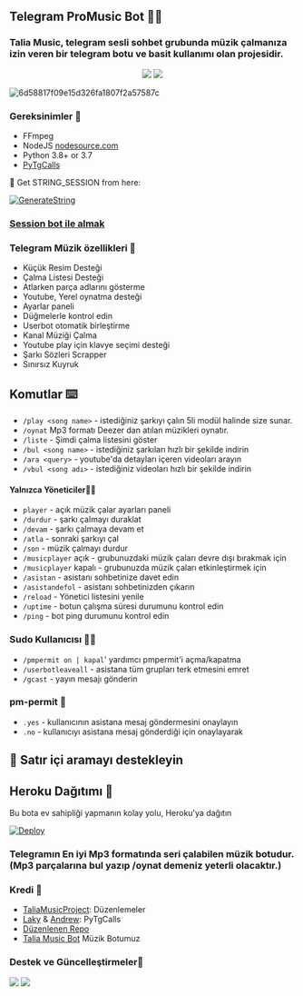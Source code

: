 <h2 align="centre">Telegram ProMusic Bot 🏋️‍♀️</h2>

### Talia Music, telegram sesli sohbet grubunda müzik çalmanıza izin veren bir telegram botu ve basit kullanımı olan projesidir.
 
<p align="center">
    <a href="https://www.python.org/" alt="made-with-python"> <img src="https://img.shields.io/badge/Made%20with-Python-black.svg?style=flat-square&logo=python&logoColor=blue&color=red" /></a>
    <a href="https://github.com/Mehmet5506/TaliaMusicV6.0"> <img src="https://img.shields.io/github/repo-size/aryazakaria01/CBMusicBot?color=red&logo=github&logoColor=blue&style=flat-square" /></a>
</p>
<img src="https://i.ibb.co/syVTfWb/6d58817f09e15d326fa1807f2a57587c.jpg" alt="6d58817f09e15d326fa1807f2a57587c" border="0"> 

<h3>Gereksinimler 📝</h3>

- FFmpeg
- NodeJS [nodesource.com](https://nodesource.com/)
- Python 3.8+ or 3.7
- [PyTgCalls](https://github.com/pytgcalls/pytgcalls)

🧪 Get STRING_SESSION from here:

[![GenerateString](https://img.shields.io/badge/repl.it-generateString-yellowgreen)](https://replit.com/@levinalab/StringSession#main.py)
### [Session bot ile almak](https://t.me/Sitringsison_bot)

### Telegram Müzik özellikleri 🔮

- Küçük Resim Desteği
- Çalma Listesi Desteği
- Atlarken parça adlarını gösterme
- Youtube, Yerel oynatma desteği
- Ayarlar paneli
- Düğmelerle kontrol edin
- Userbot otomatik birleştirme
- Kanal Müziği Çalma
- Youtube play için klavye seçimi desteği
- Şarkı Sözleri Scrapper
- Sınırsız Kuyruk

## Komutlar ⌨️

- `/play <song name>` - istediğiniz şarkıyı çalın 5li modül halinde size sunar. 
- `/oynat` Mp3 formatı Deezer dan atılan müzikleri oynatır. 
- `/liste` - Şimdi çalma listesini göster
- `/bul <song name>` - istediğiniz şarkıları hızlı bir şekilde indirin
- `/ara <query>` - youtube'da detayları içeren videoları arayın
- `/vbul <song adı>` - istediğiniz videoları hızlı bir şekilde indirin

#### Yalnızca Yöneticiler👷‍♂️
- `player` - açık müzik çalar ayarları paneli
- `/durdur` - şarkı çalmayı duraklat
- `/devam` - şarkı çalmaya devam et
- `/atla` - sonraki şarkıyı çal
- `/son` - müzik çalmayı durdur
- `/musicplayer` açık - grubunuzdaki müzik çaları devre dışı bırakmak için
- `/musicplayer` kapalı - grubunuzda müzik çaları etkinleştirmek için
- `/asistan` - asistanı sohbetinize davet edin
- `/asistandefol` - asistanı sohbetinizden çıkarın
- `/reload` - Yönetici listesini yenile
- `/uptime` - botun çalışma süresi durumunu kontrol edin
- `/ping` - bot ping durumunu kontrol edin

### Sudo Kullanıcısı 🧙‍♂️
- `/pmpermit on | kapal`' yardımcı pmpermit'i açma/kapatma
- `/userbotleaveall` - asistana tüm grupları terk etmesini emret
- `/gcast` - yayın mesajı gönderin

### pm-permit 💬
- `.yes` - kullanıcının asistana mesaj göndermesini onaylayın
- `.no` - kullanıcıyı asistana mesaj gönderdiği için onaylayarak

## 🔎 Satır içi aramayı destekleyin

## Heroku Dağıtımı 💜
Bu bota ev sahipliği yapmanın kolay yolu, Heroku'ya dağıtın

[![Deploy](https://www.herokucdn.com/deploy/button.svg)](https://heroku.com/deploy?template=https://github.com/Mehmetbaba55/Talia-ProMusicBot)

### Telegramın En iyi Mp3 formatında seri çalabilen müzik botudur.(Mp3 parçalarına bul yazıp /oynat demeniz yeterli olacaktır.) 



### Kredi 💖
- [TaliaMusicProject](https://github.com/Mehmet5506): Düzenlemeler 
- [Laky](https://github.com/Laky-64) & [Andrew](https://github.com/AndrewLaneX): PyTgCalls
- [Düzenlenen Repo](https://github.com/Mehmet5506)
- [Talia Music Bot](https://t.me/ProMusic_bot) Müzik Botumuz

### Destek ve Güncelleştirmeler🎑
<a href="https://t.me/Sohbetneresi"><img src="https://img.shields.io/badge/Join-Group%20Support-blue.svg?style=for-the-badge&logo=Telegram"></a> <a href="https://t.me/SohbetDestek"><img src="https://img.shields.io/badge/Join-Updates%20Channel-blue.svg?style=for-the-badge&logo=Telegram"></a>
